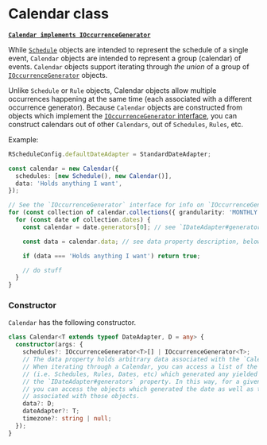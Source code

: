 # Calendar class

[**`Calendar implements IOccurrenceGenerator`**](../#IOccurrenceGenerator-Interface)

While [`Schedule`](../schedule) objects are intended to represent the schedule of a single event, `Calendar` objects are intended to represent a group (calendar) of events. `Calendar` objects support iterating through _the union_ of a group of [`IOccurrenceGenerator`](../#IOccurrenceGenerator-Interface) objects.

Unlike `Schedule` or `Rule` objects, Calendar objects allow multiple occurrences happening at the same time (each associated with a different occurrence generator). Because `Calendar` objects are constructed from objects which implement the [`IOccurrenceGenerator` interface](../#shared-interfaces), you can construct calendars out of other `Calendars`, out of `Schedules`, `Rules`, etc.

Example:

```typescript
RScheduleConfig.defaultDateAdapter = StandardDateAdapter;

const calendar = new Calendar({
  schedules: [new Schedule(), new Calendar()],
  data: 'Holds anything I want',
});

// See the `IOccurrenceGenerator` interface for info on `IOccurrenceGenerator#collections()`
for (const collection of calendar.collections({ grandularity: 'MONTHLY' })) {
  for (const date of collection.dates) {
    const calendar = date.generators[0]; // see `IDateAdapter#generators`

    const data = calendar.data; // see data property description, below.

    if (data === 'Holds anything I want') return true;

    // do stuff
  }
}
```

### Constructor

`Calendar` has the following constructor.

```typescript
class Calendar<T extends typeof DateAdapter, D = any> {
  constructor(args: {
    schedules?: IOccurrenceGenerator<T>[] | IOccurrenceGenerator<T>;
    // The data property holds arbitrary data associated with the `Calendar`.
    // When iterating through a Calendar, you can access a list of the generator objects
    // (i.e. Schedules, Rules, Dates, etc) which generated any yielded date by accessing 
    // the `IDateAdapter#generators` property. In this way, for a given, yielded date, 
    // you can access the objects which generated the date as well as the arbitrary data 
    // associated with those objects.
    data?: D;
    dateAdapter?: T;
    timezone?: string | null;
  });
}
```
